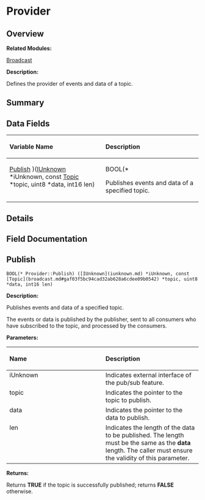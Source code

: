 # Provider<a name="EN-US_TOPIC_0000001054476501"></a>

## **Overview**<a name="section663067880191900"></a>

**Related Modules:**

[Broadcast](broadcast.md)

**Description:**

Defines the provider of events and data of a topic. 

## **Summary**<a name="section1487115097191900"></a>

## Data Fields<a name="pub-attribs"></a>

<a name="table1289206452191900"></a>
<table><thead align="left"><tr id="row984823785191900"><th class="cellrowborder" valign="top" width="50%" id="mcps1.1.3.1.1"><p id="p1804219399191900"><a name="p1804219399191900"></a><a name="p1804219399191900"></a>Variable Name</p>
</th>
<th class="cellrowborder" valign="top" width="50%" id="mcps1.1.3.1.2"><p id="p2057048956191900"><a name="p2057048956191900"></a><a name="p2057048956191900"></a>Description</p>
</th>
</tr>
</thead>
<tbody><tr id="row408495216191900"><td class="cellrowborder" valign="top" width="50%" headers="mcps1.1.3.1.1 "><p id="p590873746191900"><a name="p590873746191900"></a><a name="p590873746191900"></a><a href="provider.md#afbce5ffb04137a55e45161a7ba8577b7">Publish</a> )(<a href="iunknown.md">IUnknown</a> *iUnknown, const <a href="broadcast.md#gaf03f5bc94cad32ab628a6cdee09b0542">Topic</a> *topic, uint8 *data, int16 len)</p>
</td>
<td class="cellrowborder" valign="top" width="50%" headers="mcps1.1.3.1.2 "><p id="p1186582569191900"><a name="p1186582569191900"></a><a name="p1186582569191900"></a>BOOL(* </p>
<p id="p1651551524191900"><a name="p1651551524191900"></a><a name="p1651551524191900"></a>Publishes events and data of a specified topic. </p>
</td>
</tr>
</tbody>
</table>

## **Details**<a name="section1379136952191900"></a>

## **Field Documentation**<a name="section1071721486191900"></a>

## Publish<a name="afbce5ffb04137a55e45161a7ba8577b7"></a>

```
BOOL(* Provider::Publish) ([IUnknown](iunknown.md) *iUnknown, const [Topic](broadcast.md#gaf03f5bc94cad32ab628a6cdee09b0542) *topic, uint8 *data, int16 len)
```

 **Description:**

Publishes events and data of a specified topic. 

The events or data is published by the publisher, sent to all consumers who have subscribed to the topic, and processed by the consumers. 

**Parameters:**

<a name="table319141948191900"></a>
<table><thead align="left"><tr id="row999890591191900"><th class="cellrowborder" valign="top" width="50%" id="mcps1.1.3.1.1"><p id="p840475230191900"><a name="p840475230191900"></a><a name="p840475230191900"></a>Name</p>
</th>
<th class="cellrowborder" valign="top" width="50%" id="mcps1.1.3.1.2"><p id="p439353547191900"><a name="p439353547191900"></a><a name="p439353547191900"></a>Description</p>
</th>
</tr>
</thead>
<tbody><tr id="row1788395504191900"><td class="cellrowborder" valign="top" width="50%" headers="mcps1.1.3.1.1 ">iUnknown</td>
<td class="cellrowborder" valign="top" width="50%" headers="mcps1.1.3.1.2 ">Indicates external interface of the pub/sub feature. </td>
</tr>
<tr id="row1450382891191900"><td class="cellrowborder" valign="top" width="50%" headers="mcps1.1.3.1.1 ">topic</td>
<td class="cellrowborder" valign="top" width="50%" headers="mcps1.1.3.1.2 ">Indicates the pointer to the topic to publish. </td>
</tr>
<tr id="row253019304191900"><td class="cellrowborder" valign="top" width="50%" headers="mcps1.1.3.1.1 ">data</td>
<td class="cellrowborder" valign="top" width="50%" headers="mcps1.1.3.1.2 ">Indicates the pointer to the data to publish. </td>
</tr>
<tr id="row755808410191900"><td class="cellrowborder" valign="top" width="50%" headers="mcps1.1.3.1.1 ">len</td>
<td class="cellrowborder" valign="top" width="50%" headers="mcps1.1.3.1.2 ">Indicates the length of the data to be published. The length must be the same as the <strong id="b1136706137191900"><a name="b1136706137191900"></a><a name="b1136706137191900"></a>data</strong> length. The caller must ensure the validity of this parameter. </td>
</tr>
</tbody>
</table>

**Returns:**

Returns  **TRUE**  if the topic is successfully published; returns  **FALSE**  otherwise. 




